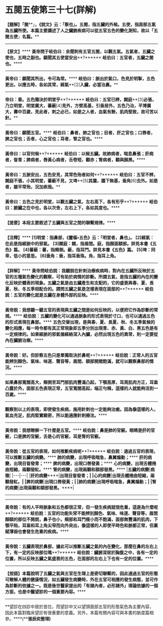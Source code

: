 # 五閱五使第三十七(詳解)




**【題解】「閱****」****，《說文》云：「察也」。五閱，指五臟的外候。五使，指面部五氣為五臟所使。本篇主要講述了人之臟腑疾病可以從五官五色的變化測知，故以「五閱五使****」****名篇。******
****
**【原文】******
**黃帝問于岐伯曰：余聞刺有五官五閱，以觀五氣。五氣者，五臟之使也，五時之副也。願聞其五使當安出****?******
**岐伯曰：五官者，五臟之閱也。******
****
**黃帝曰：願聞其所出，令可為常。******
**岐伯曰：脈出於氣口，色見於明掣，五色更出，以應五時，各如其常，經氣****[2]****入臟，必當治裏。******
****
**帝曰：善。五色獨決於明堂乎****?******
**岐伯曰：五官已辨，闕庭****[3]****必張，乃立明堂，明堂廣大，蕃蔽****[4]****見外，方壁高基，引垂居外，五色乃治，平博廣大，壽中百歲，見此者，刺之必已，如是之人者，血氣有餘，肌肉堅致，故可苦以針。******
****
**黃帝曰：願聞五官。******
**岐伯曰：鼻者，肺之官也；目者，肝之官也；口唇者，脾之官也；舌者，心之官也；耳者，腎之官也。******
****
**黃帝曰：以官何候****?******
**岐伯曰：以候五臟。故肺病者，喘息鼻張；肝病者，眥青；脾病者，唇黃心病者，舌卷短，顴赤；腎病者，顴與顏黑。******
****
**黃帝曰：五脈安出，五色安見，其常色殆者如何****?******
**岐伯曰：五官不辨，闕庭不張，小其明堂，蕃蔽不見，又埤****[5]****其牆，牆下無基，垂角****[6]****去外。如是者，雖平常殆，況加疾哉。******
****
**黃帝曰：五色之見於明堂，以觀五臟之氣，****左右高下****，各有形乎****?******
**岐伯曰：腑臟之在中也，各以次舍，左右上下，各如其度也。******
****
**【提要】本段主要敘述了五臟與五官之間的聯繫規律。******
****
**【注釋】******
**[1]****明堂****：****指鼻部，《靈樞•五色》云：「明堂者，鼻也」。******
**[2]****經氣****：****在此是指經脈中的邪氣。******
**[3]****闕庭****：****闕，指眉間。庭，指顏面額部。詳見本書《五色》篇。******
**[4]****蕃蔽****：****蕃，指頰側。蔽，指耳門。詳見本書《五色》篇。******
**[5]****埤****：****同卑，低小的意思。******
**[6]****垂角****：****垂，指耳垂珠。角，指耳上角。******
****
**【詳解】******
**黃帝問岐伯說：我聽說在針刺治療疾病時，對內在五臟所反映於五官的五種氣色變化的觀察，可有助於病情的診斷。所謂五氣，是指五臟的內在的變化反映於體表的現象。五臟之氣是由五臟產生和支配的，它的盛衰與春、夏、長夏、秋、冬五季相配合的。請問五臟之氣是怎樣表現在面部的****?******
**岐伯說：五官的變化就是五臟在身體外部的反映。******
****
**黃帝說：我想聽一聽五官的表現與五臟之間是如何反映的，以便把它作為診斷的常規。******
**岐伯說：五臟的變化可以通過脈象的形式表現於寸口，也可以通過五色的形式表現在鼻部。******
**五色交替出現，是與春、夏、長夏、秋、冬五季氣候的變化相應，每一時令都有其正常現象即五季分別出現青、赤、黃、白、黑五色是有一定規律的。如果經脈的邪氣循經絡深入內臟，必然出現五色的異常，則一定要從內在臟腑治療。******
****
**黃帝說：好。但診察五色只是單獨取決於鼻呢****?******
**岐伯說：正常人的五官能辨別顏色、氣味、味道、聲音等，眉間、額部開闊飽滿，就可以觀察鼻部的情況。******
****
**如果鼻部寬闊高大，頰側至耳門部肌肉豐滿凸起，下顎高厚，耳周肌肉方正，耳垂凸露於外，面部五色表現正常，五官寬闊高起，端正勻稱，這樣的人就能夠活到一百歲。******
****
**觀察到以上的表現，即使發生疾病，施用針刺也一定能夠治癒。因為像這樣的人，氣血充足，肌肉堅實緻密，所以能適應針刺療法。******
****
**黃帝說：我想瞭解一下什麼是五官。******
**岐伯說：****鼻是肺的官竅。眼睛是肝的官竅，口是脾的官竅，舌是心的官竅，耳是腎的官竅。******
****
**黃帝說：從五官的表現，如何推斷疾病呢****?******
**岐伯說：通過五官的表現，可以推斷五臟的病變。******
**肺的病變，出現呼吸喘急，鼻翼煽動；******
**肝的病變，出現目眥發青；******
**脾的病變，出現口唇發黃；******
**心的病變，出現舌體捲曲短縮，兩顴發紅。******
**腎的病變，出現兩顴和額部發黑。******
|**五臟的病變**|**病徵**|
|---|---|
|**肝的病變******|**出現目眥發青；******|
|**心的病變******|**出現舌體捲曲短縮，兩顴發紅。******|
|**脾的病變******|**出現口唇發黃；******|
|**肺的病變******|**出現呼吸喘急，鼻翼煽動；******|
|**腎的病變******|**出現兩顴和額部發黑。******|


****
****
**黃帝說：有的人平時脈象和五色都很正常，但一發生疾病就很危重，這是為什麼呢****?******
**岐伯說：五官的功能失常不能辨別顏色、氣味、味道、聲音等，眉間顏額的部位不開朗，鼻子也小，頰部和耳門瘦小而不飽滿，面部無豐滿的肌肉，下顎平陷，耳垂和耳上角尖窄而向外突出，像這樣的人即使平時色和脈都正常，但稟賦薄弱也會發生危重的疾病。******
****
**黃帝說：五臟表現於鼻部，據此可以推斷五臟之氣的內在變化，那麼在鼻的左右上下，有一定的反映部位嗎****?******
**岐伯說：臟腑深居於胸腹之中，各有一定的位置，所以反映五臟之氣盛衰的五色，在面部的左右上下也有一定的位置。******
****
**【按語】本篇說明了五臟之氣與五官在生理上是密切聯繫的，因此通過五官的形態可瞭解人體的健康情況，如五臟發生病變時，外在五官可相應的發生病態，並可作為診斷的依據之一。既是後世醫家提出的「****有諸內者，必形諸外****」理論依據的一個方面，也是中醫望診的一個重要內容。******
****
**望診在四診中居於首位，而望診中又以望頭面部五官的形態氣色為主要內容，因此本篇對臨床望診有很重要的意義。另外，本篇有關內容可與本書的脈度篇相參。****(****張辰奕整理)**
